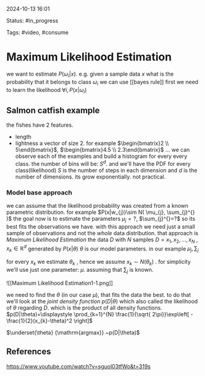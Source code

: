 

2024-10-13 16:01

Status: #in_progress

Tags: #video, #consume

# Maximum Likelihood Estimation

we want to estimate $P(\omega_{i}|x)$. e.g. given a sample data $x$ what is the probability that it belongs to class $\omega_{i}$
we can  use [[bayes rule]] 
first we need to learn the likelihood $\forall i, P(x|\omega_{i })$ 
## Salmon catfish example
the fishes have 2 features. 
- length
- lightness
a vector of size 2. for example
$\begin{bmatrix}2 \\ 5\end{bmatrix}$, $\begin{bmatrix}4.5 \\ 2.3\end{bmatrix}$ $\dots$
we can observe each of the examples  and build a histogram for every every class.
the number of bins will be: $S^d$. and we'll have the PDF for every class(likelihood)
$S$ is the number of steps in each dimension and $d$ is the number of dimensions.
its grow exponentially. not practical.
### Model base approach
we can assume that the likelihood probability was created from a known parametric distribution.
for example $P(x|w_{j})\sim N( \mu_{j}, \sum_{j}^{} )$
 the goal now is to estimate the parameters  $\mu_{j}=?$, $\sum_{j}^{}=?$ so its best fits the observations we have.
 with this approach we need just a small sample of observations and not the *whole* data distribution.
 that approach is *Maximum Likelihood Estimation*
 the data $D$ with $N$ samples
 $D=x_{1},x_{2},\dots,x_{N}$ , $x_{k}\in \mathbb{R}^{d}$ generated by $P(x|\theta)$
 $\theta$ is our model parameters. in our example $\mu_{j}, \sum_{j}$

for every $x_{k}$ we estimate  $\theta_{k}$ , hence we assume $x_{k}\sim N(\theta_{k})$ .
for simplicity we'll use just one parameter: $\mu$. assuming that $\sum_{j}$ is known.
 
![[Maximum Likelihood Estimation1-1.png]]

we need to find the $\theta$ (in our case $\mu$), that fits the data the best.
to do that we'll look at the *joint density function* $p(D|\theta)$ which also called the likelihood of $\theta$ regarding $D$. which is the product of all density functions.
$p(D|\theta)=\displaystyle \prod_{k=1}^{N} \frac{1}{\sqrt{ 2\pi}}\exp\left[ -\frac{1}{2}(x_{k}-\theta)^2 \right]$

$\underset{\theta} {\mathrm{argmax}} ~p(D|\theta)$

## References

https://www.youtube.com/watch?v=sguol03tfWo&t=319s
